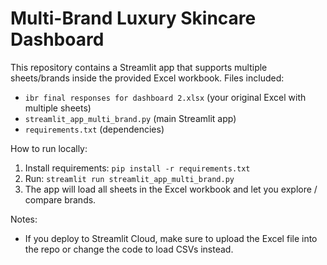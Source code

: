
# Multi-Brand Luxury Skincare Dashboard

This repository contains a Streamlit app that supports multiple sheets/brands inside the provided Excel workbook.
Files included:
- `ibr final responses for dashboard 2.xlsx` (your original Excel with multiple sheets)
- `streamlit_app_multi_brand.py` (main Streamlit app)
- `requirements.txt` (dependencies)

How to run locally:
1. Install requirements: `pip install -r requirements.txt`
2. Run: `streamlit run streamlit_app_multi_brand.py`
3. The app will load all sheets in the Excel workbook and let you explore / compare brands.

Notes:
- If you deploy to Streamlit Cloud, make sure to upload the Excel file into the repo or change the code to load CSVs instead.
